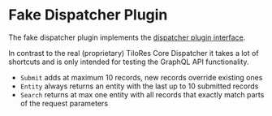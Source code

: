 # Fake Dispatcher Plugin

The fake dispatcher plugin implements the
[dispatcher plugin interface](https://pkg.go.dev/gitlab.com/tilotech/tilores-plugin-api/dispatcher#Dispatcher).

In contrast to the real (proprietary) TiloRes Core Dispatcher it takes a lot of
shortcuts and is only intended for testing the GraphQL API functionality.

* `Submit` adds at maximum 10 records, new records override existing ones
* `Entity` always returns an entity with the last up to 10 submitted records
* `Search` returns at max one entity with all records that exactly match parts of the request parameters